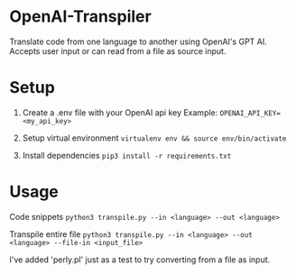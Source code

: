 # OpenAI-Transpiler
Translate code from one language to another using OpenAI's GPT AI. Accepts user input or can read from a file as source input.

# Setup
1. Create a .env file with your OpenAI api key
Example: `OPENAI_API_KEY=<my_api_key>`

2. Setup virtual environment
`virtualenv env && source env/bin/activate`

3. Install dependencies
`pip3 install -r requirements.txt`


# Usage
Code snippets
`python3 transpile.py --in <language> --out <language>`

Transpile entire file
`python3 transpile.py --in <language> --out <language> --file-in <input_file>`

I've added 'perly.pl' just as a test to try converting from a file as input.
